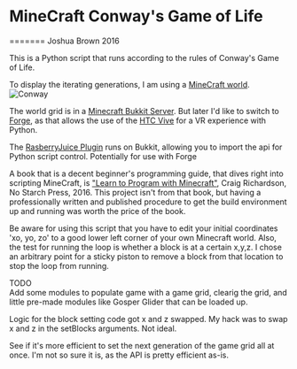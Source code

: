 # MineCraft Conway's Game of Life
=======
Joshua Brown 2016

This is a Python script that runs according to the rules of Conway's Game of Life.

To display the iterating generations, I am using a [MineCraft world](https://minecraft.net).
![Conway](https://lh3.googleusercontent.com/PUhROTcC6Ci0qlBQXaNoDvbhmAYO51kvEBxkaxF45CTzNzng8Y1O8HscCD9rve3WOqITEXR6rRyVq1k9ku8EuP4cOCs_bP8hY1FNE6hnLqYDy7v2i3kfQHm_gsPNjaKU2-xTHAJehE4SbxrIouWO_2I4PqA4X8xtKmsO0pTl-PB9vDd1aVtRE51DTaPG8yw16TT2TacAj8lGYd52G6AgbsP7MsgynDbk1e1mAO3oZd0ujn_LVqUhGh_pJs4yomOQUiTAlxxiCrlT_URzULBf1wjbfhvMAElX3nDTnxU8Cw0cEJKqwQ5yad8PExkAW6YUIpLbIy51IUjn8uoV1YL2KB_qpeZdVjHYAoYQnDT7u5rMf1KMeHvg6lmXFyUg4vSVRDNh-CY7p4Y6HQlBSudsykUVHr6QxdWYb-XqZ7L8ennK2mqXKhrPikv79Pg7E3grnRE5Q23mcf-3BXO70pRFj6Aj4cA2lSgfWFUTVW29r-E5ZS_c9h_5Fwe5aowUdoqdXTRWJAoOTPSJgy-LRzz1uwd6fhpPy7T5IQZlnEl49YuqWrgUK1JevkDQWk7L2sm2nUvFr3ZqFJkjnrvKNMZx5h-IWt2KNBM=w1822-h1140-no)

The world grid is in a [Minecraft Bukkit Server](http://wiki.bukkit.org).  But later I'd like to switch to [Forge](http://files.minecraftforge.net), as that allows the use of the [HTC Vive](https://www.htcvive.com) for a VR experience with Python.

The [RasberryJuice Plugin](http://dev.bukkit.org/bukkit-plugins/raspberryjuice/) runs on Bukkit, allowing you to import the api for Python script control.  Potentially for use with Forge 

A book that is a decent beginner's programming guide, that dives right into scripting MineCraft, is ["Learn to Program with Minecraft"](https://www.nostarch.com/programwithminecraft), Craig Richardson, No Starch Press, 2016.  This project isn't from that book, but having a professionally written and published procedure to get the build environment up and running was worth the price of the book.

Be aware for using this script that you have to edit your initial coordinates 'xo, yo, zo' to a good lower left corner of your own Minecraft world.  Also, the test for running the loop is whether a block is at a certain x,y,z.  I chose an arbitrary point for a sticky piston to remove a block from that location to stop the loop from running.

TODO  
Add some modules to populate game with a game grid, clearig the grid, and little pre-made modules like Gosper Glider that can be loaded up.

Logic for the block setting code got x and z swapped.  My hack was to swap x and z in the setBlocks arguments.  Not ideal.

See if it's more efficient to set the next generation of the game grid all at once.  I'm not so sure it is, as the API is pretty efficient as-is.

